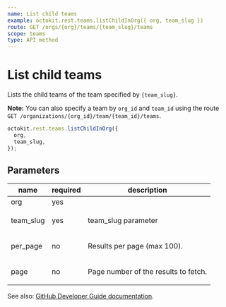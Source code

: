 ```yaml
---
name: List child teams
example: octokit.rest.teams.listChildInOrg({ org, team_slug })
route: GET /orgs/{org}/teams/{team_slug}/teams
scope: teams
type: API method
---
```


# List child teams

Lists the child teams of the team specified by `{team_slug}`.

**Note:** You can also specify a team by `org_id` and `team_id` using the route `GET /organizations/{org_id}/team/{team_id}/teams`.

```js
octokit.rest.teams.listChildInOrg({
  org,
  team_slug,
});
```

## Parameters

<table>
  <thead>
    <tr>
      <th>name</th>
      <th>required</th>
      <th>description</th>
    </tr>
  </thead>
  <tbody>
    <tr><td>org</td><td>yes</td><td>

</td></tr>
<tr><td>team_slug</td><td>yes</td><td>

team_slug parameter

</td></tr>
<tr><td>per_page</td><td>no</td><td>

Results per page (max 100).

</td></tr>
<tr><td>page</td><td>no</td><td>

Page number of the results to fetch.

</td></tr>
  </tbody>
</table>

See also: [GitHub Developer Guide documentation](https://docs.github.com/rest/reference/teams/#list-child-teams).
